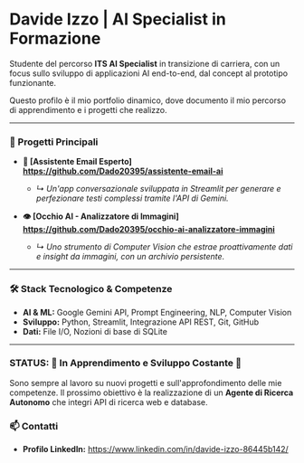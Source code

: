 # Davide Izzo | AI Specialist in Formazione

Studente del percorso **ITS AI Specialist** in transizione di carriera, con un focus sullo sviluppo di applicazioni AI end-to-end, dal concept al prototipo funzionante.

Questo profilo è il mio portfolio dinamico, dove documento il mio percorso di apprendimento e i progetti che realizzo.

---

### 🚀 Progetti Principali

-   **🤖 [Assistente Email Esperto]  https://github.com/Dado20395/assistente-email-ai**
    -   *↳ Un'app conversazionale sviluppata in Streamlit per generare e perfezionare testi complessi tramite l'API di Gemini.*

-   **👁️ [Occhio AI - Analizzatore di Immagini]  https://github.com/Dado20395/occhio-ai-analizzatore-immagini**
    -   *↳ Uno strumento di Computer Vision che estrae proattivamente dati e insight da immagini, con un archivio persistente.*

---

### 🛠️ Stack Tecnologico & Competenze

-   **AI & ML:** Google Gemini API, Prompt Engineering, NLP, Computer Vision
-   **Sviluppo:** Python, Streamlit, Integrazione API REST, Git, GitHub
-   **Dati:** File I/O, Nozioni di base di SQLite

---

### STATUS: 🚧 In Apprendimento e Sviluppo Costante 🚧

Sono sempre al lavoro su nuovi progetti e sull'approfondimento delle mie competenze. Il prossimo obiettivo è la realizzazione di un **Agente di Ricerca Autonomo** che integri API di ricerca web e database.

### 📫 Contatti

-   **Profilo LinkedIn:**  https://www.linkedin.com/in/davide-izzo-86445b142/ 
